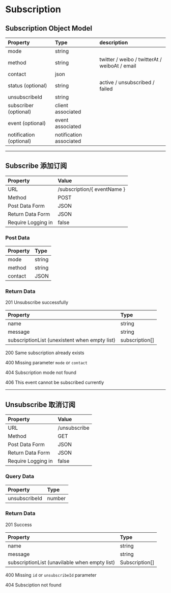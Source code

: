 # Subscription

## Subscription Object Model

| Property | Type | description |
|:---------|:-----|:------------|
| mode | string |
| method | string | twitter / weibo / twitterAt / weiboAt / email |
| contact | json |
| status (optional) | string | active / unsubscribed / failed |
| unsubscribeId | string |
| subscriber (optional) | client associated |
| event (optional) | event associated |
| notification (optional) | notification associated |

---

## Subscribe 添加订阅

| Property | Value |
|:---------|:------|
| URL | /subscription/{ eventName } |
| Method | POST |
| Post Data Form | JSON |
| Return Data Form | JSON |
| Require Logging in | false |

### Post Data

| Property | Type |
|:---------|:-----|
| mode | string |
| method | string |
| contact | JSON |

### Return Data

201 Unsubscribe successfully

| Property | Type |
|:---------|:-----|
| name | string |
| message | string |
| subscriptionList (unexistent when empty list) | subscription[] |

200 Same subscription already exists

400 Missing parameter `mode` or `contact`

404 Subscription mode not found

406 This event cannot be subscribed currently 

---

## Unsubscribe 取消订阅

| Property | Value |
|:---------|:------|
| URL | /unsubscribe |
| Method | GET |
| Post Data Form | JSON |
| Return Data Form | JSON |
| Require Logging in | false |

### Query Data

| Property | Type |
|:---------|:-----|
| unsubscribeId | number |

### Return Data

201 Success

| Property | Type |
|:---------|:-----|
| name | string |
| message | string |
| subscriptionList (unavilable when empty list) | Subscription[] |

400 Missing `id` or `unsubscribeId` parameter

404 Subsciption not found
